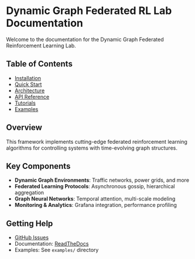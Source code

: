 # Dynamic Graph Federated RL Lab Documentation

Welcome to the documentation for the Dynamic Graph Federated Reinforcement Learning Lab.

## Table of Contents

- [Installation](installation.md)
- [Quick Start](quickstart.md)
- [Architecture](architecture.md)
- [API Reference](api/index.md)
- [Tutorials](tutorials/index.md)
- [Examples](examples/index.md)

## Overview

This framework implements cutting-edge federated reinforcement learning algorithms for controlling systems with time-evolving graph structures.

## Key Components

- **Dynamic Graph Environments**: Traffic networks, power grids, and more
- **Federated Learning Protocols**: Asynchronous gossip, hierarchical aggregation
- **Graph Neural Networks**: Temporal attention, multi-scale modeling
- **Monitoring & Analytics**: Grafana integration, performance profiling

## Getting Help

- [GitHub Issues](https://github.com/yourusername/dynamic-graph-fed-rl-lab/issues)
- Documentation: [ReadTheDocs](https://dynamic-graph-fed-rl.readthedocs.io)
- Examples: See `examples/` directory